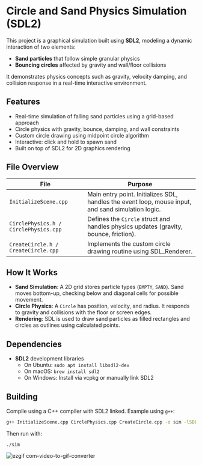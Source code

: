 # Circle and Sand Physics Simulation (SDL2)

This project is a graphical simulation built using **SDL2**, modeling a dynamic interaction of two elements:
- **Sand particles** that follow simple granular physics
- **Bouncing circles** affected by gravity and wall/floor collisions

It demonstrates physics concepts such as gravity, velocity damping, and collision response in a real-time interactive environment.

## Features

- Real-time simulation of falling sand particles using a grid-based approach
- Circle physics with gravity, bounce, damping, and wall constraints
- Custom circle drawing using midpoint circle algorithm
- Interactive: click and hold to spawn sand
- Built on top of SDL2 for 2D graphics rendering

## File Overview

| File | Purpose |
|------|---------|
| `InitializeScene.cpp` | Main entry point. Initializes SDL, handles the event loop, mouse input, and sand simulation logic. |
| `CirclePhysics.h / CirclePhysics.cpp` | Defines the `Circle` struct and handles physics updates (gravity, bounce, friction). |
| `CreateCircle.h / CreateCircle.cpp` | Implements the custom circle drawing routine using SDL_Renderer. |

## How It Works

- **Sand Simulation**: A 2D grid stores particle types (`EMPTY`, `SAND`). Sand moves bottom-up, checking below and diagonal cells for possible movement.
- **Circle Physics**: A `Circle` has position, velocity, and radius. It responds to gravity and collisions with the floor or screen edges.
- **Rendering**: SDL is used to draw sand particles as filled rectangles and circles as outlines using calculated points.

## Dependencies

- **SDL2** development libraries
    - On Ubuntu: `sudo apt install libsdl2-dev`
    - On macOS: `brew install sdl2`
    - On Windows: Install via vcpkg or manually link SDL2

## Building

Compile using a C++ compiler with SDL2 linked. Example using `g++`:

```bash
g++ InitializeScene.cpp CirclePhysics.cpp CreateCircle.cpp -o sim -lSDL2
```

Then run with:
```
./sim
```
![ezgif com-video-to-gif-converter](https://github.com/user-attachments/assets/ce006b26-90b1-430d-991c-ea1b03ab97e4)
